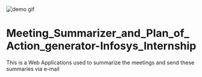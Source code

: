 ![demo gif](https://github.com/user-attachments/assets/be1ed4f8-9248-4dcf-b310-1a79b9884637)
# Meeting_Summarizer_and_Plan_of_Action_generator-Infosys_Internship
This is a Web Applications used to summarize the meetings and send these summaries via e-mail
